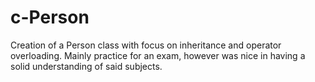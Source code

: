 # c-Person
Creation of a Person class with focus on inheritance and operator overloading. Mainly practice for an exam, however was nice in having a solid understanding of said subjects.
